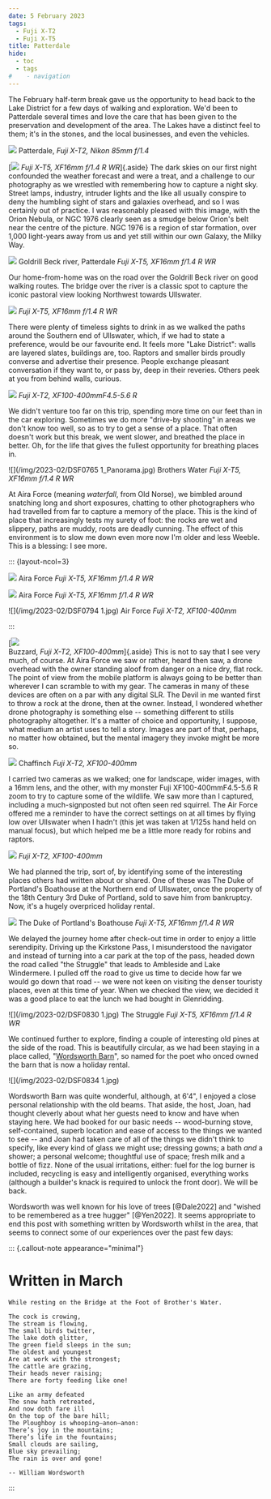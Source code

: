 ```yaml
---
date: 5 February 2023
tags:
  - Fuji X-T2
  - Fuji X-T5
title: Patterdale
hide:
  - toc
  - tags
#    - navigation
---
```


The February half-term break gave us the opportunity to head back to the Lake District for a few days of walking and exploration. We'd been to Patterdale several times and love the care that has been given to the preservation and development of the area. The Lakes have a distinct feel to them; it's in the stones, and the local businesses, and even the vehicles.

![](/img/2023-02/DSF0724Panorama.jpg)
Patterdale, *Fuji X-T2, Nikon 85mm f/1.4*

[![](/img/2023-02/DSF0596.jpg)
*Fuji X-T5, XF16mm f/1.4 R WR*]{.aside}
The dark skies on our first night confounded the weather forecast and were a treat, and a challenge to our photography as we wrestled with remembering how to capture a night sky. Street lamps, industry, intruder lights and the like all usually conspire to deny the humbling sight of stars and galaxies overhead, and so I was certainly out of practice. I was reasonably pleased with this image, with the Orion Nebula, or NGC 1976 clearly seen as a smudge below Orion's belt near the centre of the picture. NGC 1976 is a region of star formation, over 1,000 light-years away from us and yet still within our own Galaxy, the Milky Way.

![](/img/2023-02/DSF0604.jpg)
Goldrill Beck river, Patterdale *Fuji X-T5, XF16mm f/1.4 R WR*

Our home-from-home was on the road over the Goldrill Beck river on good walking routes. The bridge over the river is a classic spot to capture the iconic pastoral view looking Northwest towards Ullswater.

![](/img/2023-02/DSF0751-1.jpg)
*Fuji X-T5, XF16mm f/1.4 R WR*

There were plenty of timeless sights to drink in as we walked the paths around the Southern end of Ullswater, which, if we had to state a preference, would be our favourite end. It feels more "Lake District": walls are layered slates, buildings are, too. Raptors and smaller birds proudly converse and advertise their presence. People exchange pleasant conversation if they want to, or pass by, deep in their reveries. Others peek at you from behind walls, curious.

![](/img/2023-02/DSF0764.jpg)
*Fuji X-T2, XF100-400mmF4.5-5.6 R*

We didn't venture too far on this trip, spending more time on our feet than in the car exploring. Sometimes we do more "drive-by shooting" in areas we don't know too well, so as to try to get a sense of a place. That often doesn't work but this break, we went slower, and breathed the place in better. Oh, for the life that gives the fullest opportunity for breathing places in.

![](/img/2023-02/DSF0765 1_Panorama.jpg)
Brothers Water *Fuji X-T5, XF16mm f/1.4 R WR*

At Aira Force (meaning *waterfall*, from Old Norse), we bimbled around snatching long and short exposures, chatting to other photographers who had travelled from far to capture a memory of the place. This is the kind of place that increasingly tests my surety of foot: the rocks are wet and slippery, paths are muddy, roots are deadly cunning. The effect of this environment is to slow me down even more now I'm older and less Weeble. This is a blessing: I see more.

::: {layout-ncol=3}

![](/img/2023-02/DSF0792.jpg)
Aira Force *Fuji X-T5, XF16mm f/1.4 R WR*

![](/img/2023-02/DSF0806.jpg)
Aira Force *Fuji X-T5, XF16mm f/1.4 R WR*

![](/img/2023-02/DSF0794 1.jpg)
Air Force *Fuji X-T2, XF100-400mm*


:::

[![](/img/2023-02/DSF0829.jpg)  
Buzzard, *Fuji X-T2, XF100-400mm*]{.aside}
This is not to say that I see very much, of course. At Aira Force we saw or rather, heard then saw, a drone overhead with the owner standing aloof from danger on a nice dry, flat rock. The point of view from the mobile platform is always going to be better than wherever I can scramble to with my gear. The cameras in many of these devices are often on a par with any digital SLR. The Devil in me wanted first to throw a rock at the drone, then at the owner. Instead, I wondered whether drone photography is something else -- something different to stills photography altogether. It's a matter of choice and opportunity, I suppose, what medium an artist uses to tell a story. Images are part of that, perhaps, no matter how obtained, but the mental imagery they invoke might be more so.

![](/img/2023-02/DSF0755.jpg)
Chaffinch *Fuji X-T2, XF100-400mm*

I carried two cameras as we walked; one for landscape, wider images, with a 16mm lens, and the other, with my monster Fuji XF100-400mmF4.5-5.6 R zoom to try to capture some of the wildlife. We saw more than I captured, including a much-signposted but not often seen red squirrel. The Air Force offered me a reminder to have the correct settings on at all times by flying low over Ullswater when I hadn't (this jet was taken at 1/125s hand held on manual focus), but which helped me be a little more ready for robins and raptors.

![](/img/2023-02/DSF0823.jpg)
*Fuji X-T2, XF100-400mm*

We had planned the trip, sort of, by identifying some of the interesting places others had written about or shared. One of these was The Duke of Portland's Boathouse at the Northern end of Ullswater, once the property of the 18th Century 3rd Duke of Portland, sold to save him from bankruptcy. Now, it's a hugely overpriced holiday rental.

![](/img/2023-02/DSF0812.jpg)
The Duke of Portland's Boathouse *Fuji X-T5, XF16mm f/1.4 R WR*

We delayed the journey home after check-out time in order to enjoy a little serendipity. Driving up the Kirkstone Pass, I misunderstood the navigator and instead of turning into a car park at the top of the pass, headed down the road called "the Struggle" that leads to Ambleside and Lake Windermere. I pulled off the road to give us time to decide how far we would go down that road -- we were not keen on visiting the denser touristy places, even at this time of year. When we checked the view, we decided it was a good place to eat the lunch we had bought in Glenridding.

![](/img/2023-02/DSF0830 1.jpg)
The Struggle *Fuji X-T5, XF16mm f/1.4 R WR*

We continued further to explore, finding a couple of interesting old pines at the side of the road. This is beautifully circular, as we had been staying in a place called, "[Wordsworth Barn](https://www.wordsworthbarn-ullswater.co.uk/)", so named for the poet who onced owned the barn that is now a holiday rental. 

![](/img/2023-02/DSF0834 1.jpg)

Wordsworth Barn was quite wonderful, although, at 6'4", I enjoyed a close personal relationship with the old beams. That aside, the host, Joan, had thought cleverly about what her guests need to know and have when staying here. We had booked for our basic needs -- wood-burning stove, self-contained, superb location and ease of access to the things we wanted to see -- and Joan had taken care of all of the things we didn't think to specify, like every kind of glass we might use; dressing gowns; a bath *and* a shower; a personal welcome; thoughtful use of space; fresh milk and a bottle of fizz. None of the usual irritations, either: fuel for the log burner is included, recycling is easy and intelligently organised, everything works (although a builder's knack is required to unlock the front door). We will be back.

Wordsworth was well known for his love of trees [@Dale2022] and "wished to be remembered as a tree hugger" [@Yen2022]. It seems appropriate to end this post with something written by Wordsworth whilst in the area, that seems to connect some of our experiences over the past few days:

::: {.callout-note appearance="minimal"}

# Written in March

    While resting on the Bridge at the Foot of Brother's Water.

    The cock is crowing,  
    The stream is flowing,  
    The small birds twitter,  
    The lake doth glitter,  
    The green field sleeps in the sun;  
    The oldest and youngest  
    Are at work with the strongest;  
    The cattle are grazing,  
    Their heads never raising;  
    There are forty feeding like one!  

    Like an army defeated  
    The snow hath retreated,  
    And now doth fare ill  
    On the top of the bare hill;  
    The Ploughboy is whooping–anon–anon:  
    There’s joy in the mountains;  
    There’s life in the fountains;  
    Small clouds are sailing,  
    Blue sky prevailing;  
    The rain is over and gone!

    -- William Wordsworth
:::